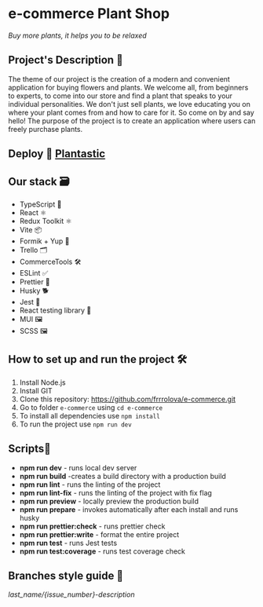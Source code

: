# e-commerce Plant Shop

_Buy more plants, it helps you to be relaxed_

## Project's Description 📝

The theme of our project is the creation of a modern and convenient application for buying flowers and plants.
We welcome all, from beginners to experts, to come into our store and find a plant that speaks to your individual personalities. We don't just sell plants, we love educating you on where your plant comes from and how to care for it. So come on by and say hello!
The purpose of the project is to create an application where users can freely purchase plants.

## Deploy 🔎 [Plantastic](https://plantastic-green-shop.netlify.app/)

## Our stack 🗃️

- TypeScript 📘
- React ⚛️
- Redux Toolkit ⚛️
- Vite 📦
- Formik + Yup 🔐
- Trello 🗂️
- CommerceTools 🛠️
- ESLint ✅
- Prettier 🎨
- Husky 🐕
- Jest 🧪
- React testing library 🧪
- MUI 🖼️
- SCSS 🖼️

## How to set up and run the project 🛠️

1. Install Node.js
2. Install GIT
3. Clone this repository: https://github.com/frrrolova/e-commerce.git
4. Go to folder `e-commerce` using `cd e-commerce`
5. To install all dependencies use `npm install`
6. To run the project use `npm run dev`

## Scripts📄

- **npm run dev** - runs local dev server
- **npm run build** -creates a build directory with a production build
- **npm run lint** - runs the linting of the project
- **npm run lint-fix** - runs the linting of the project with fix flag
- **npm run preview** - locally preview the production build
- **npm run prepare** - invokes automatically after each install and runs husky
- **npm run prettier:check** - runs prettier check
- **npm run prettier:write** - format the entire project
- **npm run test** - runs Jest tests
- **npm run test:coverage** - runs test coverage check

## Branches style guide 📝

_last_name/{issue_number}-description_
